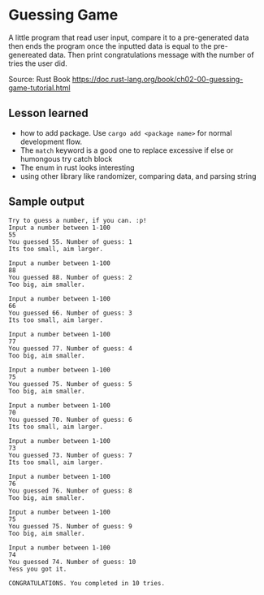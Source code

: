 # Guessing Game

A little program that read user input, compare it to a pre-generated data then ends the program once the inputted data is equal to the pre-genereated data.
Then print congratulations message with the number of tries the user did.

Source: Rust Book
https://doc.rust-lang.org/book/ch02-00-guessing-game-tutorial.html

## Lesson learned

- how to add package. Use `cargo add <package name>` for normal development flow.
- The `match` keyword is a good one to replace excessive if else or humongous try catch block
- The enum in rust looks interesting
- using other library like randomizer, comparing data, and parsing string

## Sample output

```
Try to guess a number, if you can. :p!
Input a number between 1-100
55
You guessed 55. Number of guess: 1
Its too small, aim larger.

Input a number between 1-100
88
You guessed 88. Number of guess: 2
Too big, aim smaller.

Input a number between 1-100
66
You guessed 66. Number of guess: 3
Its too small, aim larger.

Input a number between 1-100
77
You guessed 77. Number of guess: 4
Too big, aim smaller.

Input a number between 1-100
75
You guessed 75. Number of guess: 5
Too big, aim smaller.

Input a number between 1-100
70
You guessed 70. Number of guess: 6
Its too small, aim larger.

Input a number between 1-100
73
You guessed 73. Number of guess: 7
Its too small, aim larger.

Input a number between 1-100
76
You guessed 76. Number of guess: 8
Too big, aim smaller.

Input a number between 1-100
75
You guessed 75. Number of guess: 9
Too big, aim smaller.

Input a number between 1-100
74
You guessed 74. Number of guess: 10
Yess you got it.

CONGRATULATIONS. You completed in 10 tries.
```
